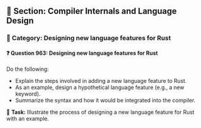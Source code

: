 ## 📘 Section: Compiler Internals and Language Design  
### 🔹 Category: Designing new language features for Rust  
#### ❓ Question 963: Designing new language features for Rust

Do the following:

- Explain the steps involved in adding a new language feature to Rust.
- As an example, design a hypothetical language feature (e.g., a new keyword).
- Summarize the syntax and how it would be integrated into the compiler.

🔧 **Task:** Illustrate the process of designing a new language feature for Rust with an example.
